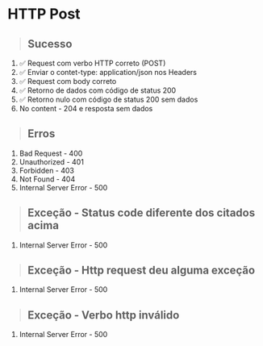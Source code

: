 # HTTP Post

> ## Sucesso
1. ✅ Request com verbo HTTP correto (POST)
2. ✅ Enviar o contet-type: application/json nos Headers
3. ✅ Request com body correto
4. ✅ Retorno de dados com código de status 200
5. ✅ Retorno nulo com código de status 200 sem dados
6. No content - 204 e resposta sem dados

> ## Erros
1. Bad Request - 400
2. Unauthorized - 401
3. Forbidden - 403
4. Not Found - 404
5. Internal Server Error - 500

> ## Exceção - Status code diferente dos citados acima
1. Internal Server Error - 500

> ## Exceção - Http request deu alguma exceção
1. Internal Server Error - 500

> ## Exceção - Verbo http inválido
1. Internal Server Error - 500